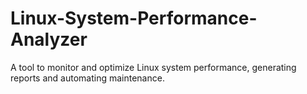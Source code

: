 # Linux-System-Performance-Analyzer
A tool to monitor and optimize Linux system performance, generating reports and automating maintenance.

